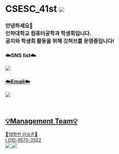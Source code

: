 <h1>CSESC_41st
<a href="https://hits.seeyoufarm.com"><img src="https://hits.seeyoufarm.com/api/count/incr/badge.svg?url=https%3A%2F%2Fgithub.com%2Finha-csesc%2Fhit-counter&count_bg=%2379C83D&title_bg=%23555555&icon=&icon_color=%23E7E7E7&title=Visitors&edge_flat=false"/></a>
</br>


<h3>안녕하세요👋  </br>인하대학교 컴퓨터공학과 학생회입니다. </br>공지와 학생회 활동을 위해 깃허브를 운영중입니다!</h3>

<h3>☁️SNS list☁️</h3>
<a href="https://www.instagram.com/csesc_41st/" target="_blank"> 
<img  src="http://img.shields.io/badge/-csesc_41st-pink?style=for-the-badge&logo=Instagram&link=https://instagram.com/csesc_41st/"
</a>

<h3>☁️Email☁️</h3>
<a href=""> 
 <img src="http://img.shields.io/badge/-inha_cse@naver.com-03C75A?style=for-the-badge&logo=Naver&link="
</a>
</br>
</br>
</br>

<h2>💡Management Team💡</h2>
👑19학번 이승준👑</br>
📞 010-9575-3502 </br>
 <img src="https://img.shields.io/badge/-sj3503-FFCD00?style=for-the-badge&logo=KaKaoTalk&logoColor=white">
 <img src="https://img.shields.io/badge/-sengjun0624@naver.com-03C75A?style=for-the-badge&logo=Naver&logoColor=white">




